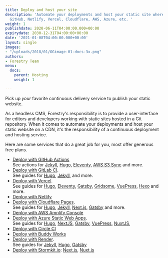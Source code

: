 ```yaml
---
title: Deploy and host your site
description: 'Automate your deployments and host your static site where you want:
  GitHub, Netlify, Vercel, Cloudflare, AWS, Azure, etc. '
weight: 1
publishdate: 2020-06-11T04:00:00.000+00:00
expirydate: 2030-12-31T04:00:00+00:00
date: '2021-01-08T04:00:00.000+00:00'
layout: single
images:
- "/uploads/2018/01/OGimage-01-docs-3x.png"
authors:
- Forestry Team
menu:
  docs:
    parent: Hosting
    weight: 1

---
```

Pick up _your_ favorite continuous delivery service to publish your static website.

As a headless CMS, Forestry's responsibility is to provide a user-interface for editors and developers working with static sites hosted in a Git repository. When it comes to automate your deployments and host your static website on a CDN, it's the responsibility of a continuous deployment and hosting service.

Here are some services that do a great job for you, most offer generous free plans.

* [Deploy with GitHub Actions](https://github.com/features/actions)   
  See actions for [Jekyll](https://github.com/marketplace/actions/jekyll-actions), [Hugo](https://github.com/marketplace/actions/hugo-setup), [Eleventy](https://github.com/marketplace/actions/eleventy-action), [AWS S3 Sync](https://github.com/marketplace/actions/s3-sync) and more.
* [Deploy with GitLab CI](https://about.gitlab.com/blog/2016/04/07/gitlab-pages-setup/).   
  See guides for [Hugo](https://gohugo.io/hosting-and-deployment/hosting-on-gitlab/), [Jekyll](https://about.gitlab.com/blog/2016/04/07/gitlab-pages-setup/#option-b-gitlab-ci-for-jekyll-websites), and more.
* [Deploy with Vercel](https://vercel.com/docs/concepts#).   
  See guides for [Hugo](https://vercel.com/guides/deploying-hugo-with-vercel "Deploy  hugo with Vercel"), [Eleventy](https://vercel.com/guides/deploying-eleventy-with-vercel "Deploy Eleventy with Vercel"), [Gatsby](https://vercel.com/guides/deploying-gatsby-with-vercel "Deploy Gatsby with Vercel"), [Gridsome](https://vercel.com/guides/deploying-gridsome-with-vercel "Deploy Gridsome with Vercel"), [VuePress](https://vercel.com/guides/deploying-vuepress-to-vercel "Deploy VuePress with Vercel"), [Hexo](https://vercel.com/guides/deploying-hexo-with-vercel "Deploy Hexo with Vercel") and more.
* [Deploy with Netlify](https://www.netlify.com/docs/continuous-deployment/)
* [Deploy with Cloudflare Pages](https://pages.cloudflare.com/).   
  See guides for [Hugo](https://developers.cloudflare.com/pages/how-to/deploy-a-hugo-site), [Jekyll](https://developers.cloudflare.com/pages/how-to/deploy-a-jekyll-site), [Next.js](https://developers.cloudflare.com/pages/how-to/deploy-a-nextjs-site), [Gatsby](https://developers.cloudflare.com/pages/how-to/deploy-a-gatsby-site) and more.
* [Deploy with AWS Amplify Console](https://console.aws.amazon.com/amplify/home)
* [Deploy with Azure Static Web Apps](https://docs.microsoft.com/en-us/azure/static-web-apps/).   
  See guides for [Hugo](https://docs.microsoft.com/en-us/azure/static-web-apps/publish-hugo "Publish from Hugo"), [NextJS](https://docs.microsoft.com/en-us/azure/static-web-apps/deploy-nextjs "Publish from NextJS"), [Gatsby](https://docs.microsoft.com/en-us/azure/static-web-apps/publish-gatsby "Publish from Gatsby"), [VuePress](https://docs.microsoft.com/en-us/azure/static-web-apps/publish-vuepress "Publish from VuePress"), [NuxtJS](https://docs.microsoft.com/en-us/azure/static-web-apps/deploy-nuxtjs "Publish from NuxtJS"),
* [Deploy with Circle CI](https://forestry.io/blog/automate-deploy-w-circle-ci/)
* [Deploy with Buddy Works](https://buddy.works/docs/deployments)
* [Deploy with Render](https://render.com/docs).   
  See guides for [Jekyll](https://render.com/docs/deploy-jekyll), [Hugo](https://render.com/docs/deploy-hugo), [Gatsby](https://render.com/docs/deploy-gatsby)
* [Deploy with Stormkit.io](https://www.stormkit.io/docs/deployments/): [Next.js](https://www.stormkit.io/docs/deployments/configuration/next), [Nuxt.js](https://www.stormkit.io/docs/deployments/configuration/nuxt)
